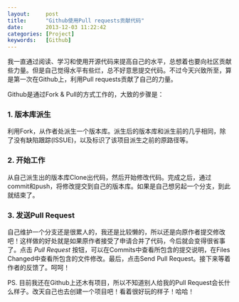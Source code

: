 ```yaml
---
layout:     post
title:      "Github使用Pull requests贡献代码"
date:       2013-12-03 11:22:42
categories: [Project]
keywords:   [Github]
---
```


我一直通过阅读、学习和使用开源代码来提高自己的水平，总想着也要向社区贡献些力量。但是自己觉得水平有些烂，总不好意思提交代码。不过今天兴致所至，算是第一次在Github上，利用Pull requests贡献了自己的力量。
<!--more-->

Github是通过Fork & Pull的方式工作的，大致的步骤是：

### 1. 版本库派生

利用Fork，从作者处派生一个版本库。派生后的版本库和派生前的几乎相同，除了没有缺陷跟踪(ISSUE)，以及标识了该项目派生之前的原路径等。

### 2. 开始工作

从自己派生出的版本库Clone出代码，然后开始修改代码。完成之后，通过commit和push，将修改提交到自己的版本库。如果是自己想另起一个分支，到此就结束了。

### 3. 发送Pull Request

自己维护一个分支还是很累人的，我还是比较懒的，所以还是向原作者提交修改吧！这样做的好处就是如果原作者接受了申请合并了代码，今后就会变得很省事了。点击 *Pull Request* 按钮，可以在Commits中查看所包含的提交说明，在Files Changed中查看所包含的文件修改。最后，点击Send Pull Request。接下来等着作者的反馈了。呵呵！

PS. 目前我还在Github上还木有项目，所以不知道别人给我的Pull Request会长什么样子。改天自己也去创建一个项目吧！看着很好玩的样子！哈哈！
